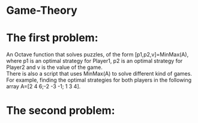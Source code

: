 # Game-Theory


# The first problem:
An Octave function that solves puzzles, of the form [p1,p2,v]=MinMax(A),
where p1 is an optimal strategy for Player1, p2 is an optimal strategy for Player2 and v is the value of the game.  
There is also a script that uses MinMax(A) to solve different kind of games. For example, finding the optimal strategies for both players
in the following  array A=[2 4 6;-2 -3 -1; 1 3 4].



# The second problem:



